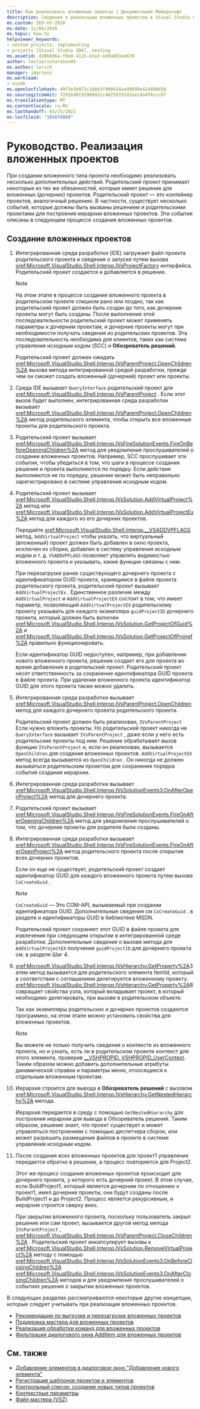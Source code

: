 ```yaml
---
title: Как реализовать вложенные проекты | Документация Майкрософт
description: Сведения о реализации вложенных проектов в Visual Studio путем вызова событий из решения и родительских проектов для построения иерархии проектов.
ms.custom: SEO-VS-2020
ms.date: 11/04/2016
ms.topic: how-to
helpviewer_keywords:
- nested projects, implementing
- projects [Visual Studio SDK], nesting
ms.assetid: d20b8d6a-f0e0-4115-b3a3-edda893ae678
author: leslierichardson95
ms.author: lerich
manager: jmartens
ms.workload:
- vssdk
ms.openlocfilehash: 49f2e3b971c16b63f900424aa99649e424490d30
ms.sourcegitcommit: f2916d8fd296b92cc402597d1d1eecda4f6cccbf
ms.translationtype: MT
ms.contentlocale: ru-RU
ms.lasthandoff: 03/25/2021
ms.locfileid: "105078868"
---
```

# <a name="how-to-implement-nested-projects"></a>Руководство. Реализация вложенных проектов

При создании вложенного типа проекта необходимо реализовать несколько дополнительных действий. Родительский проект принимает некоторые из тех же обязанностей, которые имеет решение для вложенных (дочерних) проектов. Родительский проект — это контейнер проектов, аналогичный решению. В частности, существует несколько событий, которые должны быть вызваны решением и родительскими проектами для построения иерархии вложенных проектов. Эти события описаны в следующем процессе создания вложенных проектов.

## <a name="create-nested-projects"></a>Создание вложенных проектов

1. Интегрированная среда разработки (IDE) загружает файл проекта родительского проекта и сведения о запуске путем вызова <xref:Microsoft.VisualStudio.Shell.Interop.IVsProjectFactory> интерфейса. Родительский проект создается и добавляется в решение.

    > [!NOTE]
    > На этом этапе в процессе создания вложенного проекта в родительском проекте слишком рано или поздно, так как родительский проект должен быть создан до того, как дочерние проекты могут быть созданы. После выполнения этой последовательности родительский проект может применять параметры к дочерним проектам, и дочерние проекты могут при необходимости получать сведения из родительских проектов. Эта последовательность необходима для клиентов, таких как система управления исходным кодом (SCC) и **Обозреватель решений**.

     Родительский проект должен ожидать <xref:Microsoft.VisualStudio.Shell.Interop.IVsParentProject.OpenChildren%2A> вызова метода интегрированной средой разработки, прежде чем он сможет создать вложенный (дочерний) проект или проекты.

2. Среда IDE вызывает `QueryInterface` родительский проект для <xref:Microsoft.VisualStudio.Shell.Interop.IVsParentProject> . Если этот вызов будет выполнен, интегрированная среда разработки вызывает <xref:Microsoft.VisualStudio.Shell.Interop.IVsParentProject.OpenChildren%2A> метод родительского элемента, чтобы открыть все вложенные проекты для родительского проекта.

3. Родительский проект вызывает <xref:Microsoft.VisualStudio.Shell.Interop.IVsFireSolutionEvents.FireOnBeforeOpeningChildren%2A> метод для уведомления прослушивателей о создании вложенных проектов. Например, SCC прослушивает эти события, чтобы убедиться в том, что шаги в процессе создания решения и проекта выполняются по порядку. Если действия выполняются не по порядку, решение может быть неправильно зарегистрировано в системе управления исходным кодом.

4. Родительский проект вызывает <xref:Microsoft.VisualStudio.Shell.Interop.IVsSolution.AddVirtualProject%2A> метод или <xref:Microsoft.VisualStudio.Shell.Interop.IVsSolution.AddVirtualProjectEx%2A> метод для каждого из его дочерних проектов.

     Передайте <xref:Microsoft.VisualStudio.Shell.Interop.__VSADDVPFLAGS> метод, `AddVirtualProject` чтобы указать, что виртуальный (вложенный) проект должен быть добавлен в окно проекта, исключен из сборки, добавлен в систему управления исходным кодом и т. д. `VSADDVPFLAGS` позволяет управлять видимостью вложенного проекта и указывать, какие функции связаны с ним.

     При перезагрузке ранее существующего дочернего проекта с идентификатором GUID проекта, хранящимся в файле проекта родительского проекта, родительский проект вызывает `AddVirtualProjectEx` . Единственное различие между `AddVirtualProject` и `AddVirtualProjectEX` состоит в том, что имеет параметр, позволяющий `AddVirtualProjectEX` родительскому проекту указывать для каждого экземпляра `guidProjectID` дочернего проекта, который должен быть включен <xref:Microsoft.VisualStudio.Shell.Interop.IVsSolution.GetProjectOfGuid%2A> и <xref:Microsoft.VisualStudio.Shell.Interop.IVsSolution.GetProjectOfProjref%2A> правильно функционировать.

     Если идентификатор GUID недоступен, например, при добавлении нового вложенного проекта, решение создает его для проекта во время добавления в родительский проект. Родительский проект несет ответственность за сохранение идентификатора GUID проекта в файле проекта. При удалении вложенного проекта идентификатор GUID для этого проекта также можно удалить.

5. Интегрированная среда разработки вызывает <xref:Microsoft.VisualStudio.Shell.Interop.IVsParentProject.OpenChildren> метод для каждого дочернего проекта родительского проекта.

     Родительский проект должен быть реализован, `IVsParentProject` Если нужно вложить проекты. Но родительский проект никогда не `QueryInterface` вызывает `IVsParentProject` , даже если у него есть родительские проекты под ним. Решение обрабатывает вызов функции `IVsParentProject` и, если он реализован, вызывается `OpenChildren` для создания вложенных проектов. `AddVirtualProjectEX` метод всегда вызывается из `OpenChildren` . Он никогда не должен вызываться родительским проектом для сохранения порядка событий создания иерархии.

6. Интегрированная среда разработки вызывает <xref:Microsoft.VisualStudio.Shell.Interop.IVsSolutionEvents3.OnAfterOpenProject%2A> метод для дочернего проекта.

7. Родительский проект вызывает <xref:Microsoft.VisualStudio.Shell.Interop.IVsFireSolutionEvents.FireOnAfterOpeningChildren%2A> метод для уведомления прослушивателей о том, что дочерние проекты для родителя были созданы.

8. Интегрированная среда разработки вызывает <xref:Microsoft.VisualStudio.Shell.Interop.IVsFireSolutionEvents.FireOnAfterOpenProject%2A> метод родительского проекта после открытия всех дочерних проектов.

     Если он еще не существует, родительский проект создает идентификатор GUID для каждого вложенного проекта путем вызова `CoCreateGuid` .

    > [!NOTE]
    > `CoCreateGuid` — Это COM-API, вызываемый при создании идентификатора GUID. Дополнительные сведения см `CoCreateGuid` . в разделе и идентификаторы GUID в библиотеке MSDN.

     Родительский проект сохраняет этот GUID в файле проекта для извлечения при следующем открытии в интегрированной среде разработки. Дополнительные сведения о вызове метода для `AddVirtualProjectEX` получения `guidProjectID` для дочернего проекта см. в разделе Шаг 4.

9. <xref:Microsoft.VisualStudio.Shell.Interop.IVsHierarchy.GetProperty%2A>Затем метод вызывается для родительского элемента ItemId, который в соответствии с соглашением делегируется вложенному проекту. <xref:Microsoft.VisualStudio.Shell.Interop.IVsHierarchy.GetProperty%2A>Возвращает свойства узла, который вкладывает проект, в который необходимо делегировать, при вызове в родительском объекте.

     Так как экземпляры родительских и дочерних проектов создаются программно, на этом этапе можно установить свойства для вложенных проектов.

    > [!NOTE]
    > Вы можете не только получить сведения о контексте из вложенного проекта, но и узнать, есть ли в родительском проекте контекст для этого элемента, проверив [__VSHPROPID. VSHPROPID_UserContext](<xref:Microsoft.VisualStudio.Shell.Interop.__VSHPROPID.VSHPROPID_UserContext>). Таким образом можно добавить дополнительные атрибуты динамической справки и параметры меню, относящиеся к отдельным вложенным проектам.

10. Иерархия строится для вывода в **Обозреватель решений** с вызовом <xref:Microsoft.VisualStudio.Shell.Interop.IVsHierarchy.GetNestedHierarchy%2A> метода.

     Иерархия передается в среду с помощью `GetNestedHierarchy` для построения иерархии для вывода в Обозреватель решений. Таким образом, решение знает, что проект существует и может управляться построением с помощью диспетчера сборок, или может разрешить размещение файлов в проекте в системе управления исходным кодом.

11. После создания всех вложенных проектов для проект1 управление передается обратно в решение, а процесс повторяется для Project2.

     Этот же процесс создания вложенных проектов происходит для дочернего проекта, у которого есть дочерний проект. В этом случае, если BuildProject1, который является дочерним по отношению к проект1, имел дочерние проекты, они будут созданы после BuildProject1 и до Project2. Процесс является рекурсивным, и иерархия строится сверху вниз.

     При закрытии вложенного проекта, поскольку пользователь закрыл решение или сам проект, вызывается другой метод метода `IVsParentProject` , <xref:Microsoft.VisualStudio.Shell.Interop.IVsParentProject.CloseChildren%2A> . Родительский проект инкапсулирует вызовы к <xref:Microsoft.VisualStudio.Shell.Interop.IVsSolution.RemoveVirtualProject%2A> методу с помощью <xref:Microsoft.VisualStudio.Shell.Interop.IVsSolutionEvents3.OnBeforeClosingChildren%2A> <xref:Microsoft.VisualStudio.Shell.Interop.IVsSolutionEvents3.OnAfterClosingChildren%2A> методов и для уведомления прослушивателей о событиях решения о закрытии вложенных проектов.

В следующих разделах рассматриваются некоторые другие концепции, которые следует учитывать при реализации вложенных проектов.

- [Рекомендации по выгрузке и перезагрузке вложенных проектов](../../extensibility/internals/considerations-for-unloading-and-reloading-nested-projects.md)
- [Поддержка мастера для вложенных проектов](../../extensibility/internals/wizard-support-for-nested-projects.md)
- [Реализация обработки команд для вложенных проектов](../../extensibility/internals/implementing-command-handling-for-nested-projects.md)
- [Фильтрация диалогового окна AddItem для вложенных проектов](../../extensibility/internals/filtering-the-additem-dialog-box-for-nested-projects.md)

## <a name="see-also"></a>См. также

- [Добавление элементов в диалоговое окно "Добавление нового элемента"](../../extensibility/internals/adding-items-to-the-add-new-item-dialog-boxes.md)
- [Регистрация шаблонов проектов и элементов](../../extensibility/internals/registering-project-and-item-templates.md)
- [Контрольный список: создание новых типов проектов](../../extensibility/internals/checklist-creating-new-project-types.md)
- [Контекстные параметры](../../extensibility/internals/context-parameters.md)
- [Файл мастера (VSZ)](../../extensibility/internals/wizard-dot-vsz-file.md)
